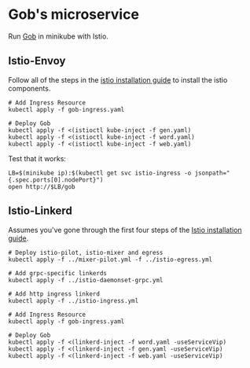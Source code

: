 # Gob's microservice

Run [Gob](https://github.com/linkerd/linkerd-examples/tree/master/gob)
in minikube with Istio.

## Istio-Envoy
Follow all of the steps in the
[istio installation guide](https://istio.io/docs/tasks/installing-istio.html)
to install the istio components.

```
# Add Ingress Resource
kubectl apply -f gob-ingress.yaml

# Deploy Gob
kubectl apply -f <(istioctl kube-inject -f gen.yaml)
kubectl apply -f <(istioctl kube-inject -f word.yaml)
kubectl apply -f <(istioctl kube-inject -f web.yaml)
```

Test that it works:
```
LB=$(minikube ip):$(kubectl get svc istio-ingress -o jsonpath="{.spec.ports[0].nodePort}")
open http://$LB/gob
```

## Istio-Linkerd

Assumes you've gone through the first four steps of the
[Istio installation guide](https://istio.io/docs/tasks/installing-istio.html).

```
# Deploy istio-pilot, istio-mixer and egress
kubectl apply -f ../mixer-pilot.yml -f ../istio-egress.yml

# Add grpc-specific linkerds
kubectl apply -f ../istio-daemonset-grpc.yml

# Add http ingress linkerd
kubectl apply -f ../istio-ingress.yml

# Add Ingress Resource
kubectl apply -f gob-ingress.yaml

# Deploy Gob
kubectl apply -f <(linkerd-inject -f word.yaml -useServiceVip)
kubectl apply -f <(linkerd-inject -f gen.yaml -useServiceVip)
kubectl apply -f <(linkerd-inject -f web.yaml -useServiceVip)
```
